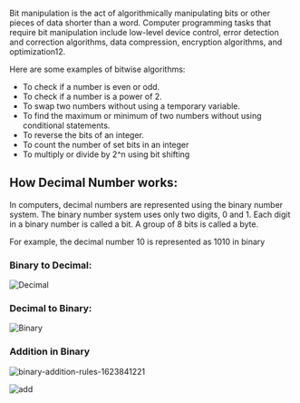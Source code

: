 Bit manipulation is the act of algorithmically manipulating bits or other pieces of data shorter than a word. Computer programming tasks that require bit manipulation include low-level device control, error detection and correction algorithms, data compression, encryption algorithms, and optimization12.

Here are some examples of bitwise algorithms:

+ To check if a number is even or odd.
+ To check if a number is a power of 2.
+ To swap two numbers without using a temporary variable.
+ To find the maximum or minimum of two numbers without using conditional statements.
+ To reverse the bits of an integer.
+ To count the number of set bits in an integer
+ To multiply or divide by 2^n using bit shifting

## How Decimal Number works:

In computers, decimal numbers are represented using the binary number system. The binary number system uses only two digits, 0 and 1. Each digit in a binary number is called a bit. A group of 8 bits is called a byte.

For example, the decimal number 10 is represented as 1010 in binary

### Binary to Decimal:

![Decimal](https://github.com/ArsalanAhsan/Data_Structure-Notes/assets/49119148/2da0acc5-0024-416a-baf1-a2d1fd155a2e)

### Decimal to Binary:

![Binary](https://github.com/ArsalanAhsan/Data_Structure-Notes/assets/49119148/4b4f5c3e-35aa-485e-be1a-8e708f2cf503)

### Addition in Binary

![binary-addition-rules-1623841221](https://github.com/ArsalanAhsan/Data_Structure-Notes/assets/49119148/5f1cf6e5-5fd3-48d2-a023-cb2252050e1c)

![add](https://github.com/ArsalanAhsan/Data_Structure-Notes/assets/49119148/faf8a613-0a82-4855-bbcc-8ebeed13cb40)
